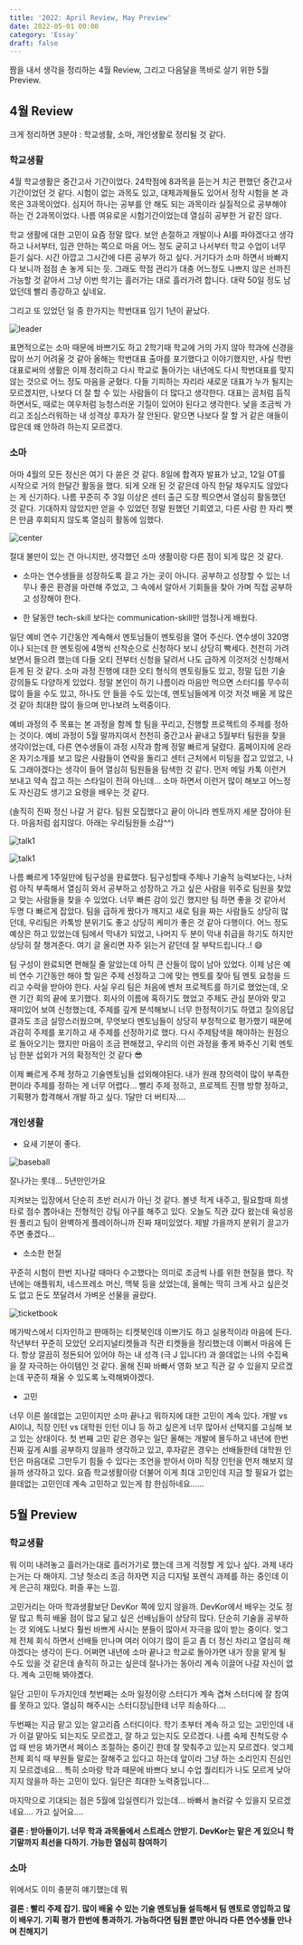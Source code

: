 ```yaml
---
title: '2022: April Review, May Preview'
date: 2022-05-01 00:00
category: 'Essay'
draft: false
---
```


짬을 내서 생각을 정리하는 4월 Review, 그리고 다음달을 똑바로 살기 위한 5월 Preview.

## 4월 Review

크게 정리하면 3분야 : 학교생활, 소마, 개인생활로 정리될 것 같다.

### 학교생활

4월 학교생활은 중간고사 기간이었다. 24학점에 8과목을 듣는거 치곤 편했던 중간고사 기간이었던 것 같다. 시험이 없는 과목도 있고, 대체과제들도 있어서 정작 시험을 본 과목은 3과목이었다. 심지어 하나는 공부를 안 해도 되는 과목이라 실질적으로 공부해야 하는 건 2과목이었다. 나름 여유로운 시험기간이었는데 열심히 공부한 거 같진 않다.

학교 생활에 대한 고민이 요즘 정말 많다. 보안 손절하고 개발이나 AI를 파야겠다고 생각하고 나서부터, 임관 안하는 쪽으로 마음 어느 정도 굳히고 나서부터 학교 수업이 너무 듣기 싫다. 시간 아깝고 그시간에 다른 공부가 하고 싶다. 거기다가 소마 하면서 바빠지다 보니까 점점 손 놓게 되는 듯. 그래도 학점 관리가 대충 어느정도 나쁘지 않은 선까진 가능할 것 같아서 그냥 이번 학기는 흘러가는 대로 흘러가려 합니다. 대략 50일 정도 남았던데 빨리 종강하고 싶네요.

그리고 또 있었던 일 중 한가지는 학번대표 임기 1년이 끝났다.

![leader](./images/2022_april/leader.JPG)

표면적으로는 소마 때문에 바쁘기도 하고 2학기때 학교에 거의 가지 않아 학과에 신경을 많이 쓰기 어려울 것 같아 올해는 학번대표 출마를 포기했다고 이야기했지만, 사실 학번대표로써의 생활은 이제 정리하고 다시 학교로 돌아가는 내년에도 다시 학번대표를 맞지 않는 것으로 어느 정도 마음을 굳혔다. 다들 기피하는 자리라 새로운 대표가 누가 될지는 모르겠지만, 나보다 더 잘 할 수 있는 사람들이 더 많다고 생각한다. 대표는 곰처럼 듬직하면서도, 때로는 여우처럼 능청스러운 기질이 있어야 된다고 생각한다. 낯을 조금씩 가리고 조심스러워하는 내 성격상 후자가 잘 안된다. 맡으면 나보다 잘 할 거 같은 애들이 많은데 왜 안하려 하는지 모르겠다.

### 소마

아마 4월의 모든 정신은 여기 다 쏟은 것 같다. 8일에 합격자 발표가 났고, 12일 OT를 시작으로 거의 한달간 활동을 했다. 되게 오래 된 것 같은데 아직 한달 채우지도 않았다는 게 신기하다. 나름 꾸준히 주 3일 이상은 센터 출근 도장 찍으면서 열심히 활동했던 것 같다. 기대하지 않았지만 얻을 수 있었던 정말 원했던 기회였고, 다른 사람 한 자리 뺏은 만큼 후회되지 않도록 열심히 활동에 임했다.

![center](./images/2022_april/center.jpeg)

절대 불만이 있는 건 아니지만, 생각했던 소마 생활이랑 다른 점이 되게 많은 것 같다.

- 소마는 연수생들을 성장하도록 끌고 가는 곳이 아니다. 공부하고 성장할 수 있는 너무나 좋은 환경을 마련해 주었고, 그 속에서 알아서 기회들을 찾아 가며 직접 공부하고 성장해야 한다.

- 한 달동안 tech-skill 보다는 communication-skill만 엄청나게 배웠다.

일단 예비 연수 기간동안 계속해서 멘토님들이 멘토링을 열어 주신다. 연수생이 320명이나 되는데 한 멘토링에 4명씩 선착순으로 신청하다 보니 상당히 빡세다. 천천히 가려 보면서 들으려 했는데 다들 오티 전부터 신청을 달려서 나도 급하게 이것저것 신청해서 듣게 된 것 같다. 소마 과정 진행에 대한 오티 형식의 멘토링들도 있고, 정말 딥한 기술 강의들도 다양하게 있었다. 정말 본인이 하기 나름이라 마음만 먹으면 스터디를 무수히 많이 들을 수도 있고, 하나도 안 들을 수도 있는데, 멘토님들에게 이것 저것 배울 게 많은 것 같아 최대한 많이 들으며 만나보려 노력중이다.

예비 과정의 주 목표는 본 과정을 함께 할 팀을 꾸리고, 진행할 프로젝트의 주제를 정하는 것이다. 예비 과정이 5월 말까지여서 천천히 중간고사 끝내고 5월부터 팀원을 찾을 생각이었는데, 다른 연수생들이 과정 시작과 함께 정말 빠르게 달렸다. 홈페이지에 온라온 자기소개를 보고 많은 사람들이 연락을 돌리고 센터 근처에서 미팅을 잡고 있었고, 나도 그래야겠다는 생각이 들어 열심히 팀원들을 탐색한 것 같다. 먼저 메일 카톡 이런거 보내고 약속 잡고 하는 스타일이 전혀 아닌데... 소마 하면서 이런거 많이 해보고 어느정도 자신감도 생기고 요령을 배우는 것 같다.

(솔직히 진짜 정신 나갈 거 같다. 팀원 모집했다고 끝이 아니라 멘토까지 세분 잡아야 된다. 마음처럼 쉽지않다. 아래는 우리팀원들 소감^^)

![talk1](./images/2022_april/talk1.JPG)

![talk1](./images/2022_april/talk2.JPG)

나름 빠르게 1주일만에 팀구성을 완료했다. 팀구성할때 주제나 기술적 능력보다는, 나처럼 아직 부족해서 열심히 와서 공부하고 성장하고 가고 싶은 사람을 위주로 팀원을 찾았고 맞는 사람들을 찾을 수 있었다. 너무 빠른 감이 있긴 했지만 팀 하면 좋을 것 같아서 두명 다 빠르게 잡았다. 팀을 급하게 짰다가 깨지고 새로 팀을 짜는 사람들도 상당히 많던데, 우리팀은 카톡방 분위기도 좋고 상당히 케미가 좋은 것 같아 다행이다. 어느 정도 예상은 하고 있었는데 팀에서 막내가 되었고, 나머지 두 분이 막내 취급을 하기도 하지만 상당히 잘 챙겨준다. 여기 글 올리면 자주 읽는거 같던데 잘 부탁드립니다..! 😄

팀 구성이 완료되면 편해질 줄 알았는데 아직 큰 산들이 많이 남아 있었다. 이제 남은 예비 연수 기간동안 해야 할 일은 주제 선정하고 그에 맞는 멘토를 찾아 팀 멘토 요청을 드리고 수락을 받아야 한다. 사실 우리 팀은 처음에 벤처 프로젝트를 하기로 했었는데, 오랜 기간 회의 끝에 포기했다. 회사의 이름에 혹하기도 했었고 주제도 관심 분야와 맞고 재미있어 보여 신청했는데, 주제를 깊게 분석해보니 너무 한정적이기도 하였고 질의응답 결과도 조금 실망스러웠으며, 무엇보다 멘토님들이 상당히 부정적으로 평가했기 때문에 과감히 주제를 포기하고 새 주제를 선정하기로 했다. 다시 주제탐색을 해야하는 원점으로 돌아오기는 했지만 마음이 조금 편해졌고, 우리의 이런 과정을 좋게 봐주신 기획 멘토님 한분 섭외가 거의 확정적인 것 같다 😎

이제 빠르게 주제 정하고 기술멘토님들 섭외해야된다. 내가 원래 창의력이 많이 부족한 편이라 주제를 정하는 게 너무 어렵다... 빨리 주제 정하고, 프로젝트 진행 방향 정하고, 기획평가 합격해서 개발 하고 싶다. 1달만 더 버티자....

### 개인생활

- 요새 기분이 좋다.

![baseball](./images/2022_april/baseball.png)

잘나가는 롯데... 5년만인가요

지켜보는 입장에서 단순히 초반 러시가 아닌 것 같다. 볼넷 적게 내주고, 필요할때 희생타로 점수 뽑아내는 전형적인 강팀 야구를 해주고 있다. 오늘도 직관 갔다 왔는데 육성응원 풀리고 팀이 완벽하게 플레이하니까 진짜 재미있었다. 제발 가을까지 분위기 끌고가주면 좋겠다...

- 소소한 현질

꾸준히 시험이 한번 지나갈 때마다 수고했다는 의미로 조금씩 나를 위한 현질을 했다. 작년에는 애플워치, 네스프레소 머신, 맥북 등을 샀었는데, 올해는 딱히 크게 사고 싶은것도 없고 돈도 쪼달려서 가벼운 선물을 골랐다.

![ticketbook](./images/2022_april/movie.jpg)

메가박스에서 디자인하고 판매하는 티켓북인데 이쁘기도 하고 실용적이라 마음에 든다. 작년부터 꾸준히 모았던 오리지널티켓들과 직관 티켓들을 정리했는데 이뻐서 마음에 든다. 항상 깔끔히 정돈되어 있어야 하는 내 성격 (극 J 입니다!) 과 쓸데없는 나의 수집욕을 잘 자극하는 아이템인 것 같다. 올해 진짜 바빠서 영화 보고 직관 갈 수 있을지 모르겠는데 꾸준히 채울 수 있도록 노력해봐야겠다.

- 고민

너무 이른 쓸데없는 고민이지만 소마 끝나고 뭐하지에 대한 고민이 계속 있다. 개발 vs AI이냐, 직장 인턴 vs 대학원 인턴 이냐 등 하고 싶은게 너무 많아서 선택지를 고심해 보고 있는 상태이다. 첫 번째 고민 같은 경우는 일단 올해는 개발에 몰두하고 내년에 한번 진짜 깊게 AI를 공부하지 않을까 생각하고 있고, 후자같은 경우는 선배들한테 대학원 인턴은 마음대로 그만두기 힘들 수 있다는 조언을 받아서 아마 직장 인턴을 먼저 해보지 않을까 생각하고 있다. 요즘 학교생활이랑 더불어 이게 최대 고민인데 지금 할 필요가 없는 쓸데없는 고민인데 계속 고민하고 있는게 참 한심하네요......

## 5월 Preview

### 학교생활

뭐 이미 내려놓고 흘러가는대로 흘러가기로 했는데 크게 걱정할 게 있나 싶다. 과제 내라는거는 다 해야지. 그냥 헛소리 조금 하자면 지금 디지털 포렌식 과제를 하는 중인데 이게 은근히 재밌다. 퍼즐 푸는 느낌.

고민거리는 아마 학과생활보단 DevKor 쪽에 있지 않을까. DevKor에서 배우는 것도 정말 많고 특히 배울 점이 많고 닮고 싶은 선배님들이 상당히 많다. 단순히 기술을 공부하는 것 외에도 나보다 훨씬 바쁘게 사시는 분들이 많아서 자극을 많이 받는 중이다. 엊그제 전체 회식 하면서 선배들 만나며 여러 이야기 많이 듣고 좀 더 정신 차리고 열심히 해야겠다는 생각이 든다. 어쩌면 내년에 소마 끝나고 학교로 돌아가면 내가 장을 맡게 될 수도 있을 것 같은데 솔직히 하고는 싶은데 잘나가는 동아리 계속 이끌어 나갈 자신이 없다. 계속 고민해 봐야곘다.

일단 고민이 두가지인데 첫번째는 소마 일정이랑 스터디가 계속 겹쳐 스터디에 잘 참여를 못하고 있다. 열심히 해주시는 스터디장님한테 너무 죄송하다....

두번째는 지금 맡고 있는 알고리즘 스터디이다. 학기 초부터 계속 하고 있는 고민인데 내가 이걸 맡아도 되는지도 모르겠고, 잘 하고 있는지도 모르겠다. 나름 숙제 진척도랑 수업 때 반응 봐가면서 페이스 조절하는 중이긴 한데 잘 맞춰주고 있는지 모르겠다. 엊그제 전체 회식 때 부원들 말로는 잘해주고 있다고 하는데 앞이라 그냥 하는 소리인지 진심인지 모르겠네요... 특히 소마랑 학과 때문에 바쁘다 보니 수업 퀄리티가 나도 모르게 낮아지지 않을까 하는 고민이 있다. 일단은 최대한 노력중입니다...

마지막으로 기대되는 점은 5월에 입실렌티가 있는데... 바빠서 놀러갈 수 있을지 모르겠네요.... 가고 싶어요....

**결론 : 받아들이기. 너무 학과 과목들에서 스트레스 안받기. DevKor는 맡은 게 있으니 학기말까지 최선을 다하기. 가능한 열심히 참여하기**

### 소마

위에서도 이미 충분히 얘기했는데 뭐

**결론 : 빨리 주제 잡기. 많이 배울 수 있는 기술 멘토님들 설득해서 팀 멘토로 영입하고 많이 배우기. 기획 평가 한번에 통과하기. 가능하다면 팀원 뿐만 아니라 다른 연수생들 만나며 친해지기**
